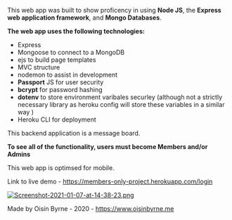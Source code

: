 This web app was built to show proficency in using **Node JS**, the **Express web application framework**, and **Mongo Databases**.

**The web app uses the following technologies:**

- Express
- Mongoose to connect to a MongoDB
- ejs to build page templates
- MVC structure
- nodemon to assist in development
- **Passport** JS for user security
- **bcrypt** for password hashing
- **dotenv** to store environment varibales securley (although not a strictly necessary library as heroku config will store these variables in a similar way )
- Heroku CLI for deployment

This backend application is a message board.

**To see all of the functionality, users must become Members and/or Admins**

This web app is optimsed for mobile.

Link to live demo - https://members-only-project.herokuapp.com/login

[![Screenshot-2021-01-07-at-14-38-23.png](https://i.postimg.cc/RZWmtpt1/Screenshot-2021-01-07-at-14-38-23.png)](https://postimg.cc/G4n6wQq9)

Made by Oisín Byrne - 2020 - https://www.oisinbyrne.me

